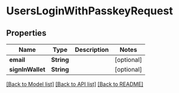 # UsersLoginWithPasskeyRequest

## Properties
Name | Type | Description | Notes
------------ | ------------- | ------------- | -------------
**email** | **String** |  | [optional] 
**signInWallet** | **String** |  | [optional] 

[[Back to Model list]](../README.md#documentation-for-models) [[Back to API list]](../README.md#documentation-for-api-endpoints) [[Back to README]](../README.md)


